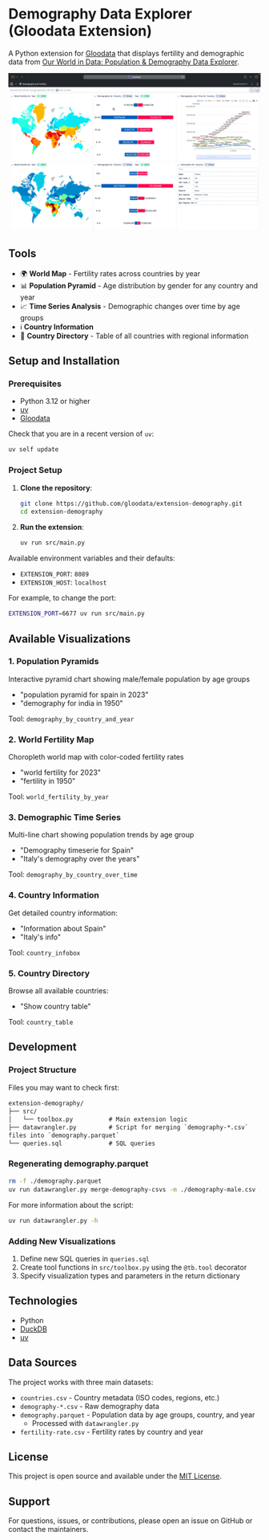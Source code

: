 # Demography Data Explorer (Gloodata Extension)

A Python extension for [Gloodata](https://gloodata.com/) that displays fertility and demographic data from [Our World in Data: Population & Demography Data Explorer](https://ourworldindata.org/explorers/population-and-demography).

![Extension Preview](https://raw.githubusercontent.com/gloodata/extension-demography/refs/heads/main/resources/ext-preview.webp)

## Tools

- 🌍 **World Map** - Fertility rates across countries by year
- 📊 **Population Pyramid** - Age distribution by gender for any country and year
- 📈 **Time Series Analysis** - Demographic changes over time by age groups
- ℹ️ **Country Information**
- 📇 **Country Directory** - Table of all countries with regional information

## Setup and Installation

### Prerequisites

- Python 3.12 or higher
- [uv](https://docs.astral.sh/uv/)
- [Gloodata](https://gloodata.com/download/)

Check that you are in a recent version of `uv`:

```bash
uv self update
```

### Project Setup

1. **Clone the repository**:
   ```bash
   git clone https://github.com/gloodata/extension-demography.git
   cd extension-demography
   ```

2. **Run the extension**:
   ```bash
   uv run src/main.py
   ```

Available environment variables and their defaults:

- `EXTENSION_PORT`: `8089`
- `EXTENSION_HOST`: `localhost`

For example, to change the port:

```sh
EXTENSION_PORT=6677 uv run src/main.py
```

## Available Visualizations

### 1. Population Pyramids

Interactive pyramid chart showing male/female population by age groups

- "population pyramid for spain in 2023"
- "demography for india in 1950"

Tool: `demography_by_country_and_year`

### 2. World Fertility Map

Choropleth world map with color-coded fertility rates

- "world fertility for 2023"
- "fertility in 1950"

Tool: `world_fertility_by_year`

### 3. Demographic Time Series

Multi-line chart showing population trends by age group

- "Demography timeserie for Spain"
- "Italy's demography over the years"

Tool: `demography_by_country_over_time`

### 4. Country Information

Get detailed country information:

- "Information about Spain"
- "Italy's info"

Tool: `country_infobox`

### 5. Country Directory

Browse all available countries:

- "Show country table"

Tool: `country_table`

## Development

### Project Structure

Files you may want to check first:

```
extension-demography/
├── src/
│   └── toolbox.py          # Main extension logic
├── datawrangler.py         # Script for merging `demography-*.csv` files into `demography.parquet`
└── queries.sql             # SQL queries
```

### Regenerating demography.parquet


```sh
rm -f ./demography.parquet
uv run datawrangler.py merge-demography-csvs -m ./demography-male.csv -f ./demography-female.csv -b ./demography-both.csv -o ./demography.parquet
```

For more information about the script:

```sh
uv run datawrangler.py -h
```

### Adding New Visualizations

1. Define new SQL queries in `queries.sql`
2. Create tool functions in `src/toolbox.py` using the `@tb.tool` decorator
3. Specify visualization types and parameters in the return dictionary

## Technologies

- Python
- [DuckDB](https://duckdb.org/)
- [uv](https://docs.astral.sh/uv/)

## Data Sources

The project works with three main datasets:
- `countries.csv` - Country metadata (ISO codes, regions, etc.)
- `demography-*.csv` - Raw demography data
- `demography.parquet` - Population data by age groups, country, and year
  - Processed with `datawrangler.py`
- `fertility-rate.csv` - Fertility rates by country and year

## License

This project is open source and available under the [MIT License](LICENSE).

## Support

For questions, issues, or contributions, please open an issue on GitHub or contact the maintainers.
